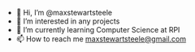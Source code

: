 - 👋 Hi, I’m @maxstewartsteele
- 👀 I’m interested in any projects
- 🌱 I’m currently learning Computer Science at RPI
- 📫 How to reach me maxstewartsteele@gmail.com

<!---
maxstewartsteele/maxstewartsteele is a ✨ special ✨ repository because its `README.md` (this file) appears on your GitHub profile.
You can click the Preview link to take a look at your changes.
--->
